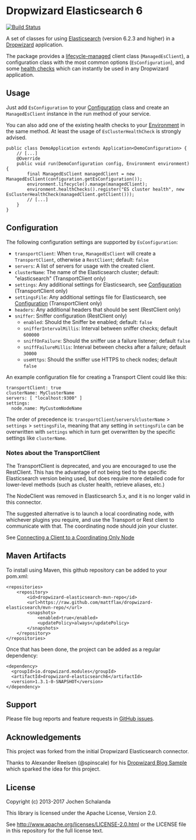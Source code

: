 Dropwizard Elasticsearch 6
==========================

[![Build Status](https://travis-ci.org/mattflax/dropwizard-elasticsearch6.svg?branch=master)](https://travis-ci.org/dropwizard/dropwizard-elasticsearch)
<!--
[![Coverage Status](https://img.shields.io/coveralls/dropwizard/dropwizard-elasticsearch.svg)](https://coveralls.io/r/dropwizard/dropwizard-elasticsearch)
[![Maven Central](https://img.shields.io/maven-central/v/io.dropwizard.modules/dropwizard-elasticsearch.svg)](http://mvnrepository.com/artifact/io.dropwizard.modules/dropwizard-elasticsearch)
-->

A set of classes for using [Elasticsearch][1] (version 6.2.3 and higher) in a [Dropwizard][2] application.

The package provides a [lifecycle-managed][3] client class (`ManagedEsClient`), a configuration class with the most
common options (`EsConfiguration`), and some [health checks][4] which can instantly be used in any Dropwizard application.

[1]: http://www.elastic.co/
[2]: http://dropwizard.io/1.2.0/docs
[3]: http://dropwizard.io/1.2.0/docs/manual/core.html#managed-objects
[4]: http://dropwizard.io/1.2.0/docs/manual/core.html#health-checks


Usage
-----

Just add `EsConfiguration` to your [Configuration](http://dropwizard.io/1.3.0/docs/manual/core.html#configuration) class and
create an `ManagedEsClient` instance in the run method of your service.

You can also add one of the existing health checks to your [Environment](http://dropwizard.io/1.3.0/docs/manual/core.html#environments)
in the same method. At least the usage of `EsClusterHealthCheck` is strongly advised.


    public class DemoApplication extends Application<DemoConfiguration> {
        // [...]
        @Override
        public void run(DemoConfiguration config, Environment environment) {
            final ManagedEsClient managedClient = new ManagedEsClient(configuration.getEsConfiguration());
            environment.lifecycle().manage(managedClient);
            environment.healthChecks().register("ES cluster health", new EsClusterHealthCheck(managedClient.getClient()));
            // [...]
        }
    }


Configuration
-------------

The following configuration settings are supported by `EsConfiguration`:

* `transportClient`: When `true`, `ManagedEsClient` will create a `TransportClient`, otherwise a `RestClient`; default: `false`
* `servers`: A list of servers for usage with the created client.
* `clusterName`: The name of the Elasticsearch cluster; default: "elasticsearch" (TransportClient only)
* `settings`: Any additional settings for Elasticsearch, see
[Configuration](https://www.elastic.co/guide/en/elasticsearch/reference/6.2/setup-configuration.html) (TransportClient only)
* `settingsFile`: Any additional settings file for Elasticsearch, see
[Configuration](https://www.elastic.co/guide/en/elasticsearch/reference/2.4/setup-configuration.html) (TransportClient only)
* `headers`: Any additional headers that should be sent (RestClient only)
* `sniffer`: Sniffer configuration (RestClient only)
  * `enabled`: Should the Sniffer be enabled; default: `false`
  * `snifferIntervalMillis`: Interval between sniffer checks; default `600000`
  * `sniffOnFailure`: Should the sniffer use a failure listener; default `false`
  * `sniffFailureMillis`: Interval between checks after a failure; default `30000`
  * `useHttps`: Should the sniffer use HTTPS to check nodes; default `false`

An example configuration file for creating a Transport Client could like this:

    transportClient: true
    clusterName: MyClusterName
    servers: [ "localhost:9300" ]
    settings:
      node.name: MyCustomNodeName

The order of precedence is: `transportClient`/`servers`/`clusterName` > `settings` > `settingsFile`, meaning that
any setting in `settingsFile` can be overwritten with `settings` which in turn get overwritten by the specific settings
like `clusterName`.


### Notes about the TransportClient

The TransportClient is deprecated, and you are encouraged to use the
RestClient. This has the advantage of not being tied to the specific
Elasticsearch version being used, but does require more detailed code
for lower-level methods (such as cluster health, retrieve aliases, etc.)

The NodeClient was removed in Elasticsearch 5.x, and it is no longer
valid in this connector.

The suggested alternative is to launch a local coordinating node, with whichever plugins you require,
and use the Transport or Rest client to communicate with that. The coordinating node should join your cluster.

See [Connecting a Client to a Coordinating Only Node](https://www.elastic.co/guide/en/elasticsearch/client/java-api/current/client-connected-to-client-node.html)


Maven Artifacts
---------------

To install using Maven, this github repository can be added to your
pom.xml:

    <repositories>
        <repository>
            <id>dropwizard-elasticsearch-mvn-repo</id>
            <url>https://raw.github.com/mattflax/dropwizard-elasticsearch/mvn-repo/</url>
            <snapshots>
                <enabled>true</enabled>
                <updatePolicy>always</updatePolicy>
            </snapshots>
        </repository>
    </repositories>

Once that has been done, the project can be added as a regular dependency:

    <dependency>
      <groupId>io.dropwizard.modules</groupId>
      <artifactId>dropwizard-elasticsearch6</artifactId>
      <version>1.3.1-0-SNAPSHOT</version>
    </dependency>


<!--
This project is available on Maven Central. To add it to your project simply add the following dependencies to your
`pom.xml`:

    <dependency>
      <groupId>io.dropwizard.modules</groupId>
      <artifactId>dropwizard-elasticsearch</artifactId>
      <version>1.1.0-1</version>
    </dependency>
-->


Support
-------

Please file bug reports and feature requests in [GitHub issues](https://github.com/dropwizard/dropwizard-elasticsearch/issues).


Acknowledgements
----------------

This project was forked from the initial Dropwizard Elasticsearch connector.

Thanks to Alexander Reelsen (@spinscale) for his [Dropwizard Blog Sample](https://github.com/spinscale/dropwizard-blog-sample)
which sparked the idea for this project.


License
-------

Copyright (c) 2013-2017 Jochen Schalanda

This library is licensed under the Apache License, Version 2.0.

See http://www.apache.org/licenses/LICENSE-2.0.html or the LICENSE file in this repository for the full license text.
